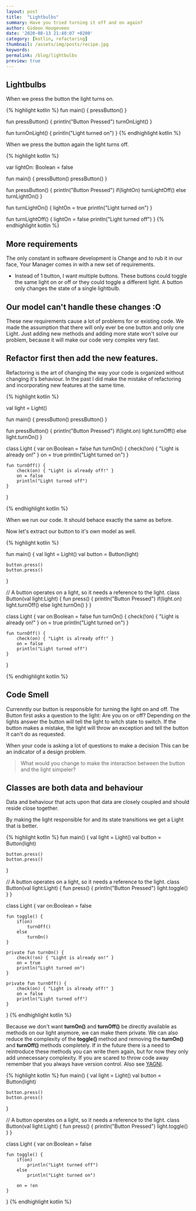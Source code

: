 ```yaml
---
layout: post
title:  "Lightbulbs"
summary: Have you tried turning it off and on again?
author: Gideon Hoogeveen
date: '2020-08-13 21:40:07 +0200'
category: [kotlin, refactoring]
thumbnail: /assets/img/posts/recipe.jpg
keywords: 
permalink: /blog/lightbulbs
preview: true
---
```


## Lightbulbs

When we press the button the light turns on.

{% highlight kotlin %}
fun main() {
    pressButton()
}

fun pressButton() {
    println("Button Pressed")
    turnOnLight()
}

fun turnOnLight() {
    println("Light turned on")
}
{% endhighlight kotlin %}

When we press the button again the light turns off.

{% highlight kotlin %}

var lightOn: Boolean = false

fun main() {
    pressButton()
    pressButton()
}

fun pressButton() {
    println("Button Pressed")
    if(lightOn)
        turnLightOff()
    else
        turnLightOn()
}

fun turnLightOn() {
    lightOn = true
    println("Light turned on")
}

fun turnLightOff() {
    lightOn = false
    println("Light turned off")
}
{% endhighlight kotlin %}

## More requirements
The only constant in software development is Change and to rub it in our face, Your Manager comes in with a new set of requirements.
* Instead of 1 button, I want multiple buttons. These buttons could toggle the same light on or off or they could toggle a different light. A button only changes the state of a single lightbulb.

## Our model can't handle these changes :O
These new requirements cause a lot of problems for or existing code. We made the assumption that there will only ever be one button and only one Light. Just adding new methods and adding more state won't solve our problem, because it will make our code very complex very fast.

## Refactor first then add the new features.
Refactoring is the art of changing the way your code is organized without changing it's behaviour. In the past I did make the mistake of refactoring and incorporating new features at the same time.

{% highlight kotlin %}

val light = Light()

fun main() {
    pressButton()
    pressButton()
}

fun pressButton() {
    println("Button Pressed")
    if(light.on)
        light.turnOff()
    else
        light.turnOn()
}

class Light {
    var on:Boolean = false
    fun turnOn() { 
        check(!on) { "Light is already on!" }
        on = true
        println("Light turned on")
    }

    fun turnOff() {
        check(on) { "Light is already off!" }
        on = false
        println("Light turned off")
    }
}

{% endhighlight kotlin %}

When we run our code. It should behace exactly the same as before.

Now let's extract our button to it's own model as well.

{% highlight kotlin %}

fun main() {
    val light = Light()
    val button = Button(light)

    button.press()
    button.press()
}

// A button operates on a light, so it needs a reference to the light.
class Button(val light:Light) {
    fun press() {
        println("Button Pressed")
        if(light.on)
            light.turnOff()
        else
            light.turnOn()
    }
}

class Light {
    var on:Boolean = false
    fun turnOn() { 
        check(!on) { "Light is already on!" }
        on = true
        println("Light turned on")
    }

    fun turnOff() {
        check(on) { "Light is already off!" }
        on = false
        println("Light turned off")
    }
}

{% endhighlight kotlin %}

## Code Smell
Currenntly our button is responsible for turning the light on and off. The Button first asks a question to the light: Are you on or off? Depending on the lights answer the button will tell the light to witch state to switch. If the button makes a mistake, the light will throw an exception and tell the button It can't do as requested.

When your code is asking a lot of questions to make a decision This can be an indicator of a design problem.

> What would you change to make the interaction between the button and the light simpeler?

## Classes are both data and behaviour
Data and behaviour that acts upon that data are closely coupled and should reside close together. 

By making the light responsible for and its state transitions we get a Light that is better.

{% highlight kotlin %}
fun main() {
    val light = Light()
    val button = Button(light)

    button.press()
    button.press()
}

// A button operates on a light, so it needs a reference to the light.
class Button(val light:Light) {
    fun press() {
        println("Button Pressed")
        light.toggle()
    }
}

class Light {
    var on:Boolean = false

    fun toggle() {
        if(on)
            turnOff()
        else
            turnOn()
    }

    private fun turnOn() { 
        check(!on) { "Light is already on!" }
        on = true
        println("Light turned on")
    }

    private fun turnOff() {
        check(on) { "Light is already off!" }
        on = false
        println("Light turned off")
    }
}
{% endhighlight kotlin %}

Because we don't want **turnOn()** and **turnOff()** be directly available as methods on our light anymore, we can make them private. We can also reduce the complexity of the **toggle()** method and removing the **turnOn()** and **turnOff()** methods completely. If in the future there is a need to reintroduce these methods you can write them again, but for now they only add unnecessary complexity. If you are scared to throw code away remember that you always have version control. Also see [YAGNI][yagni].

{% highlight kotlin %}
fun main() {
    val light = Light()
    val button = Button(light)

    button.press()
    button.press()
}

// A button operates on a light, so it needs a reference to the light.
class Button(val light:Light) {
    fun press() {
        println("Button Pressed")
        light.toggle()
    }
}

class Light {
    var on:Boolean = false

    fun toggle() {
        if(on)
            println("Light turned off")
        else
            println("Light turned on")

        on = !on
    }
}
{% endhighlight kotlin %}


[playground]: https://play.kotlinlang.org/
[yagni]: https://enterprisecraftsmanship.com/posts/yagni-revisited/